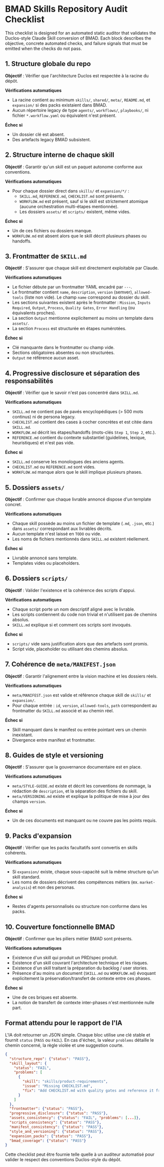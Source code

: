 # BMAD Skills Repository Audit Checklist

This checklist is designed for an automated static auditor that validates the Duclos-style Claude Skill conversion of BMAD. Each block describes the objective, concrete automated checks, and failure signals that must be emitted when the checks do not pass.

## 1. Structure globale du repo
**Objectif**
: Vérifier que l'architecture Duclos est respectée à la racine du dépôt.

**Vérifications automatiques**
- La racine contient au minimum `skills/`, `shared/`, `meta/`, `README.md`, et `expansion/` si des packs existaient dans BMAD.
- Aucun répertoire legacy de type `agents/`, `workflows/`, `playbooks/`, ni fichier `*.workflow.yaml` ou équivalent n'est présent.

**Échec si**
- Un dossier clé est absent.
- Des artefacts legacy BMAD subsistent.

## 2. Structure interne de chaque skill
**Objectif**
: Garantir qu'un skill est un paquet autonome conforme aux conventions.

**Vérifications automatiques**
- Pour chaque dossier direct dans `skills/` et `expansion/*/` :
  - `SKILL.md`, `REFERENCE.md`, `CHECKLIST.md` sont présents.
  - `WORKFLOW.md` est présent, sauf si le skill est strictement atomique (aucune orchestration multi-étapes mentionnée).
  - Les dossiers `assets/` et `scripts/` existent, même vides.

**Échec si**
- Un de ces fichiers ou dossiers manque.
- `WORKFLOW.md` est absent alors que le skill décrit plusieurs phases ou handoffs.

## 3. Frontmatter de `SKILL.md`
**Objectif**
: S'assurer que chaque skill est directement exploitable par Claude.

**Vérifications automatiques**
- Le fichier débute par un frontmatter YAML encadré par `---`.
- Le frontmatter contient `name`, `description`, `version` (semver), `allowed-tools` (liste non vide). Le champ `name` correspond au dossier du skill.
- Les sections suivantes existent après le frontmatter : `Mission`, `Inputs Required`, `Output`, `Process`, `Quality Gates`, `Error Handling` (ou équivalents proches).
- La section `Output` mentionne explicitement au moins un template dans `assets/`.
- La section `Process` est structurée en étapes numérotées.

**Échec si**
- Clé manquante dans le frontmatter ou champ vide.
- Sections obligatoires absentes ou non structurées.
- `Output` ne référence aucun asset.

## 4. Progressive disclosure et séparation des responsabilités
**Objectif**
: Vérifier que le savoir n'est pas concentré dans `SKILL.md`.

**Vérifications automatiques**
- `SKILL.md` ne contient pas de pavés encyclopédiques (> 500 mots continus) ni de persona legacy.
- `CHECKLIST.md` contient des cases à cocher concrètes et est citée dans `SKILL.md`.
- `WORKFLOW.md` décrit les étapes/handoffs (mots-clés `Step 1`, `Step 2`, etc.).
- `REFERENCE.md` contient du contexte substantiel (guidelines, lexique, heuristiques) et n'est pas vide.

**Échec si**
- `SKILL.md` conserve les monologues des anciens agents.
- `CHECKLIST.md` ou `REFERENCE.md` sont vides.
- `WORKFLOW.md` manque alors que le skill implique plusieurs phases.

## 5. Dossiers `assets/`
**Objectif**
: Confirmer que chaque livrable annoncé dispose d'un template concret.

**Vérifications automatiques**
- Chaque skill possède au moins un fichier de template (`.md`, `.json`, etc.) dans `assets/` correspondant aux livrables décrits.
- Aucun template n'est laissé en `TODO` ou vide.
- Les noms de fichiers mentionnés dans `SKILL.md` existent réellement.

**Échec si**
- Livrable annoncé sans template.
- Templates vides ou placeholders.

## 6. Dossiers `scripts/`
**Objectif**
: Valider l'existence et la cohérence des scripts d'appui.

**Vérifications automatiques**
- Chaque script porte un nom descriptif aligné avec le livrable.
- Les scripts contiennent du code non trivial et n'utilisent pas de chemins absolus.
- `SKILL.md` explique si et comment ces scripts sont invoqués.

**Échec si**
- `scripts/` vide sans justification alors que des artefacts sont promis.
- Script vide, placeholder ou utilisant des chemins absolus.

## 7. Cohérence de `meta/MANIFEST.json`
**Objectif**
: Garantir l'alignement entre la vision machine et les dossiers réels.

**Vérifications automatiques**
- `meta/MANIFEST.json` est valide et référence chaque skill de `skills/` et `expansion/`.
- Pour chaque entrée : `id`, `version`, `allowed-tools`, `path` correspondent au frontmatter du `SKILL.md` associé et au chemin réel.

**Échec si**
- Skill manquant dans le manifest ou entrée pointant vers un chemin inexistant.
- Divergence entre manifest et frontmatter.

## 8. Guides de style et versioning
**Objectif**
: S'assurer que la gouvernance documentaire est en place.

**Vérifications automatiques**
- `meta/STYLE-GUIDE.md` existe et décrit les conventions de nommage, la rédaction de `description`, et la séparation des fichiers du skill.
- `meta/VERSIONING.md` existe et explique la politique de mise à jour des champs `version`.

**Échec si**
- Un de ces documents est manquant ou ne couvre pas les points requis.

## 9. Packs d'expansion
**Objectif**
: Vérifier que les packs facultatifs sont convertis en skills cohérents.

**Vérifications automatiques**
- Si `expansion/` existe, chaque sous-capacité suit la même structure qu'un skill standard.
- Les noms de dossiers décrivent des compétences métiers (ex. `market-analysis`) et non des personas.

**Échec si**
- Restes d'agents personnalisés ou structure non conforme dans les packs.

## 10. Couverture fonctionnelle BMAD
**Objectif**
: Confirmer que les piliers métier BMAD sont présents.

**Vérifications automatiques**
- Existence d'un skill qui produit un PRD/spec produit.
- Existence d'un skill couvrant l'architecture technique et les risques.
- Existence d'un skill traitant la préparation du backlog / user stories.
- Présence d'au moins un document (`SKILL.md` ou `WORKFLOW.md`) évoquant explicitement la préservation/transfert de contexte entre ces phases.

**Échec si**
- Une de ces briques est absente.
- La notion de transfert de contexte inter-phases n'est mentionnée nulle part.

## Format attendu pour le rapport de l'IA
L'IA doit retourner un JSON simple. Chaque bloc utilise une clé stable et fournit `status` (`PASS` ou `FAIL`). En cas d'échec, la valeur `problems` détaille le chemin concerné, la règle violée et une suggestion courte.

```json
{
  "structure_repo": {"status": "PASS"},
  "skill_layout": {
    "status": "FAIL",
    "problems": [
      {
        "skill": "skills/product-requirements",
        "issue": "Missing CHECKLIST.md",
        "fix": "Add CHECKLIST.md with quality gates and reference it from SKILL.md"
      }
    ]
  },
  "frontmatter": {"status": "PASS"},
  "progressive_disclosure": {"status": "PASS"},
  "assets_consistency": {"status": "FAIL", "problems": [...]},
  "scripts_consistency": {"status": "PASS"},
  "manifest_consistency": {"status": "PASS"},
  "style_and_versioning": {"status": "PASS"},
  "expansion_packs": {"status": "PASS"},
  "bmad_coverage": {"status": "PASS"}
}
```

Cette checklist peut être fournie telle quelle à un auditeur automatisé pour valider le respect des conventions Duclos-style du dépôt.
